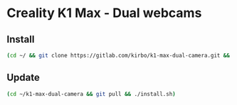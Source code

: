 # Creality K1 Max - Dual webcams


## Install
```sh
(cd ~/ && git clone https://gitlab.com/kirbo/k1-max-dual-camera.git && cd k1-max-dual-camera && ./install.sh)
```

## Update
```sh
(cd ~/k1-max-dual-camera && git pull && ./install.sh)
```
